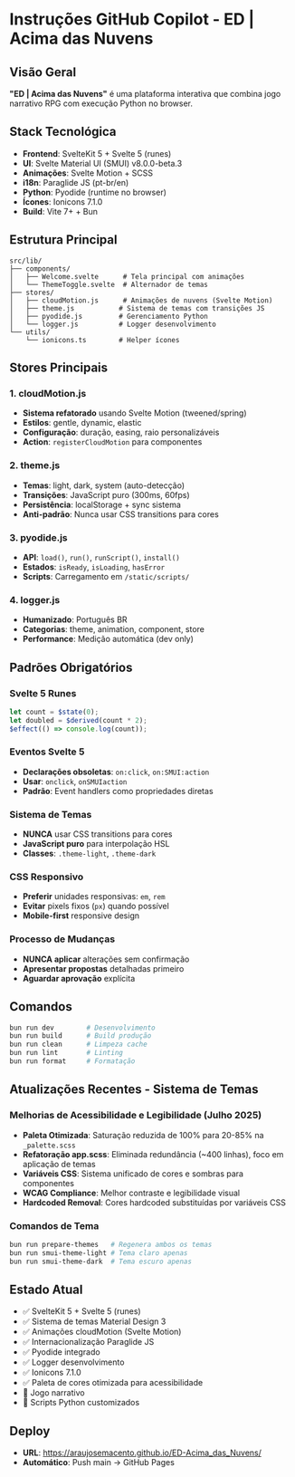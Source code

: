 # Instruções GitHub Copilot - ED | Acima das Nuvens

## Visão Geral

**"ED | Acima das Nuvens"** é uma plataforma interativa que combina jogo narrativo RPG com execução Python no browser.

## Stack Tecnológica

- **Frontend**: SvelteKit 5 + Svelte 5 (runes)
- **UI**: Svelte Material UI (SMUI) v8.0.0-beta.3
- **Animações**: Svelte Motion + SCSS
- **i18n**: Paraglide JS (pt-br/en)
- **Python**: Pyodide (runtime no browser)
- **Ícones**: Ionicons 7.1.0
- **Build**: Vite 7+ + Bun

## Estrutura Principal

```
src/lib/
├── components/
│   ├── Welcome.svelte      # Tela principal com animações
│   └── ThemeToggle.svelte  # Alternador de temas
├── stores/
│   ├── cloudMotion.js      # Animações de nuvens (Svelte Motion)
│   ├── theme.js           # Sistema de temas com transições JS
│   ├── pyodide.js         # Gerenciamento Python
│   └── logger.js          # Logger desenvolvimento
└── utils/
    └── ionicons.ts        # Helper ícones
```

## Stores Principais

### 1. cloudMotion.js

- **Sistema refatorado** usando Svelte Motion (tweened/spring)
- **Estilos**: gentle, dynamic, elastic
- **Configuração**: duração, easing, raio personalizáveis
- **Action**: `registerCloudMotion` para componentes

### 2. theme.js

- **Temas**: light, dark, system (auto-detecção)
- **Transições**: JavaScript puro (300ms, 60fps)
- **Persistência**: localStorage + sync sistema
- **Anti-padrão**: Nunca usar CSS transitions para cores

### 3. pyodide.js

- **API**: `load()`, `run()`, `runScript()`, `install()`
- **Estados**: `isReady`, `isLoading`, `hasError`
- **Scripts**: Carregamento em `/static/scripts/`

### 4. logger.js

- **Humanizado**: Português BR
- **Categorias**: theme, animation, component, store
- **Performance**: Medição automática (dev only)

## Padrões Obrigatórios

### Svelte 5 Runes

```javascript
let count = $state(0);
let doubled = $derived(count * 2);
$effect(() => console.log(count));
```

### Eventos Svelte 5

- **Declarações obsoletas**: `on:click`, `on:SMUI:action`
- **Usar**: `onclick`, `onSMUIaction`
- **Padrão**: Event handlers como propriedades diretas

### Sistema de Temas

- **NUNCA** usar CSS transitions para cores
- **JavaScript puro** para interpolação HSL
- **Classes**: `.theme-light`, `.theme-dark`

### CSS Responsivo

- **Preferir** unidades responsivas: `em`, `rem`
- **Evitar** pixels fixos (`px`) quando possível
- **Mobile-first** responsive design

### Processo de Mudanças

- **NUNCA aplicar** alterações sem confirmação
- **Apresentar propostas** detalhadas primeiro
- **Aguardar aprovação** explícita

## Comandos

```bash
bun run dev        # Desenvolvimento
bun run build      # Build produção
bun run clean      # Limpeza cache
bun run lint       # Linting
bun run format     # Formatação
```

## Atualizações Recentes - Sistema de Temas

### Melhorias de Acessibilidade e Legibilidade (Julho 2025)

- **Paleta Otimizada**: Saturação reduzida de 100% para 20-85% na `_palette.scss`
- **Refatoração app.scss**: Eliminada redundância (~400 linhas), foco em aplicação de temas
- **Variáveis CSS**: Sistema unificado de cores e sombras para componentes
- **WCAG Compliance**: Melhor contraste e legibilidade visual
- **Hardcoded Removal**: Cores hardcoded substituídas por variáveis CSS

### Comandos de Tema

```bash
bun run prepare-themes   # Regenera ambos os temas
bun run smui-theme-light # Tema claro apenas
bun run smui-theme-dark  # Tema escuro apenas
```

## Estado Atual

- ✅ SvelteKit 5 + Svelte 5 (runes)
- ✅ Sistema de temas Material Design 3
- ✅ Animações cloudMotion (Svelte Motion)
- ✅ Internacionalização Paraglide JS
- ✅ Pyodide integrado
- ✅ Logger desenvolvimento
- ✅ Ionicons 7.1.0
- ✅ Paleta de cores otimizada para acessibilidade
- 🚧 Jogo narrativo
- 🚧 Scripts Python customizados

## Deploy

- **URL**: https://araujosemacento.github.io/ED-Acima_das_Nuvens/
- **Automático**: Push main → GitHub Pages
